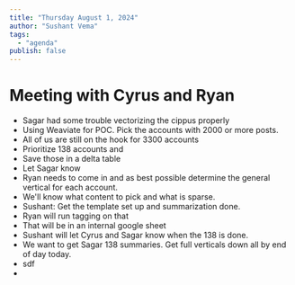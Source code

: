 ```yaml
---
title: "Thursday August 1, 2024"
author: "Sushant Vema"
tags:
  - "agenda"
publish: false
---
```


# Meeting with Cyrus and Ryan
- Sagar had some trouble vectorizing the cippus properly
- Using Weaviate for POC. Pick the accounts with 2000 or more posts. 
- All of us are still on the hook for 3300 accounts
- Prioritize 138 accounts and 
- Save those in a delta table
- Let Sagar know 
- Ryan needs to come in and as best possible determine the general vertical for each account. 
- We'll know what content to pick and what is sparse.
- Sushant: Get the template set up and summarization done. 
- Ryan will run tagging on that
- That will be in an internal google sheet
- Sushant will let Cyrus and Sagar know when the 138 is done. 
- We want to get Sagar 138 summaries. Get full verticals down all by end of day today. 
- sdf
- 
